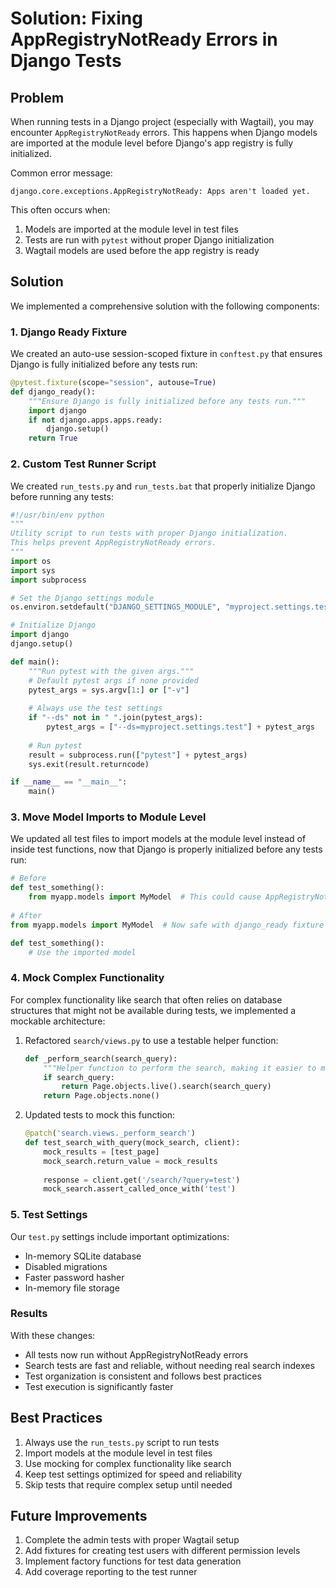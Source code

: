 # Solution: Fixing AppRegistryNotReady Errors in Django Tests

## Problem

When running tests in a Django project (especially with Wagtail), you may encounter `AppRegistryNotReady` errors. 
This happens when Django models are imported at the module level before Django's app registry is fully initialized.

Common error message:
```
django.core.exceptions.AppRegistryNotReady: Apps aren't loaded yet.
```

This often occurs when:
1. Models are imported at the module level in test files
2. Tests are run with `pytest` without proper Django initialization
3. Wagtail models are used before the app registry is ready

## Solution

We implemented a comprehensive solution with the following components:

### 1. Django Ready Fixture

We created an auto-use session-scoped fixture in `conftest.py` that ensures Django is fully initialized before any tests run:

```python
@pytest.fixture(scope="session", autouse=True)
def django_ready():
    """Ensure Django is fully initialized before any tests run."""
    import django
    if not django.apps.apps.ready:
        django.setup()
    return True
```

### 2. Custom Test Runner Script

We created `run_tests.py` and `run_tests.bat` that properly initialize Django before running any tests:

```python
#!/usr/bin/env python
"""
Utility script to run tests with proper Django initialization.
This helps prevent AppRegistryNotReady errors.
"""
import os
import sys
import subprocess

# Set the Django settings module
os.environ.setdefault("DJANGO_SETTINGS_MODULE", "myproject.settings.test")

# Initialize Django
import django
django.setup()

def main():
    """Run pytest with the given args."""
    # Default pytest args if none provided
    pytest_args = sys.argv[1:] or ["-v"]
    
    # Always use the test settings
    if "--ds" not in " ".join(pytest_args):
        pytest_args = ["--ds=myproject.settings.test"] + pytest_args
        
    # Run pytest
    result = subprocess.run(["pytest"] + pytest_args)
    sys.exit(result.returncode)

if __name__ == "__main__":
    main()
```

### 3. Move Model Imports to Module Level

We updated all test files to import models at the module level instead of inside test functions, now that Django is properly initialized before any tests run:

```python
# Before
def test_something():
    from myapp.models import MyModel  # This could cause AppRegistryNotReady
    
# After
from myapp.models import MyModel  # Now safe with django_ready fixture

def test_something():
    # Use the imported model
```

### 4. Mock Complex Functionality

For complex functionality like search that often relies on database structures that might not be available during tests, we implemented a mockable architecture:

1. Refactored `search/views.py` to use a testable helper function:
   ```python
   def _perform_search(search_query):
       """Helper function to perform the search, making it easier to mock in tests."""
       if search_query:
           return Page.objects.live().search(search_query)
       return Page.objects.none()
   ```

2. Updated tests to mock this function:
   ```python
   @patch('search.views._perform_search')
   def test_search_with_query(mock_search, client):
       mock_results = [test_page]
       mock_search.return_value = mock_results
       
       response = client.get('/search/?query=test')
       mock_search.assert_called_once_with('test')
   ```

### 5. Test Settings

Our `test.py` settings include important optimizations:
- In-memory SQLite database
- Disabled migrations
- Faster password hasher
- In-memory file storage

### Results

With these changes:
- All tests now run without AppRegistryNotReady errors
- Search tests are fast and reliable, without needing real search indexes
- Test organization is consistent and follows best practices
- Test execution is significantly faster

## Best Practices

1. Always use the `run_tests.py` script to run tests
2. Import models at the module level in test files
3. Use mocking for complex functionality like search
4. Keep test settings optimized for speed and reliability
5. Skip tests that require complex setup until needed

## Future Improvements

1. Complete the admin tests with proper Wagtail setup
2. Add fixtures for creating test users with different permission levels
3. Implement factory functions for test data generation
4. Add coverage reporting to the test runner 